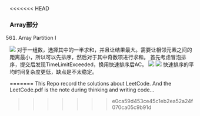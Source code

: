 <<<<<<< HEAD
### Array部分
561. Array Partition I

![][1]
对于一组数，选择其中的一半求和，并且让结果最大。需要让相邻元素之间的距离最小，所以可以先排序，然后对于其中奇数项进行求和。
首先考虑冒泡排序，提交后发现TimeLimitExceeded，换用快速排序后AC。
![][2]
![][3]
快速排序的平均时间复杂度更低，缺点是不太稳定。



  [1]: ./images/1524450896754.jpg
  [2]: ./images/1524451902813.jpg
  [3]: ./images/1524451921024.jpg
=======
This Repo record the solutions about LeetCode.
And the LeetCode.pdf is the note during thinking and writing code...
>>>>>>> e0ca59d453ce45c1eb2ea52a24f070ca05c9b91d
